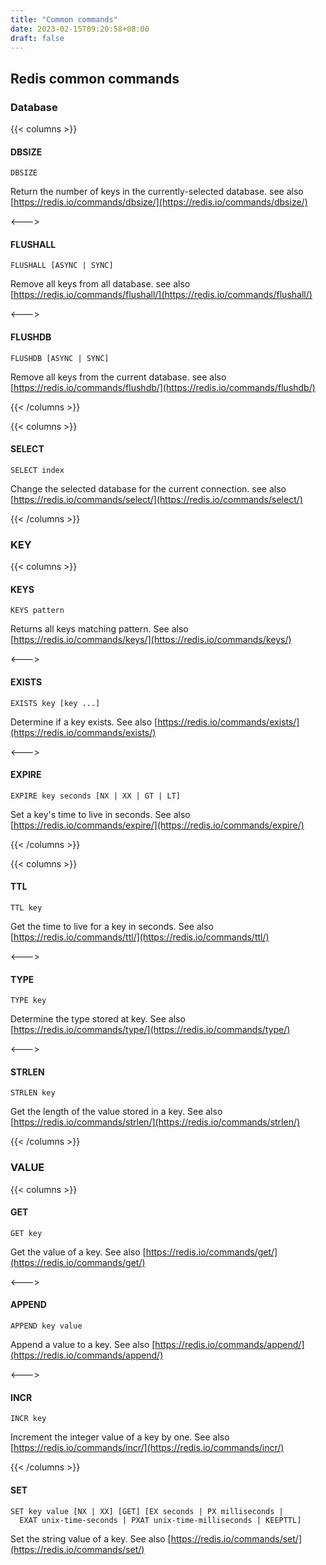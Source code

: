 ```yaml
---
title: "Common commands"
date: 2023-02-15T09:20:58+08:00
draft: false
---
```


## Redis common commands

### Database

{{< columns >}} 
#### DBSIZE
```
DBSIZE
```
Return the number of keys in the currently-selected database. see also [https://redis.io/commands/dbsize/](https://redis.io/commands/dbsize/)

<---> 

#### FLUSHALL
```
FLUSHALL [ASYNC | SYNC]
```
Remove all keys from all database. see also [https://redis.io/commands/flushall/](https://redis.io/commands/flushall/)

<---> 

#### FLUSHDB
```
FLUSHDB [ASYNC | SYNC]
```
Remove all keys from the current database. see also [https://redis.io/commands/flushdb/](https://redis.io/commands/flushdb/)

{{< /columns >}}

{{< columns >}}

#### SELECT
```
SELECT index
```
Change the selected database for the current connection. see also [https://redis.io/commands/select/](https://redis.io/commands/select/)

{{< /columns >}}

### KEY

{{< columns >}}

#### KEYS
```
KEYS pattern
```
Returns all keys matching pattern. See also [https://redis.io/commands/keys/](https://redis.io/commands/keys/)

<---> 

#### EXISTS
```
EXISTS key [key ...]
```
Determine if a key exists. See also [https://redis.io/commands/exists/](https://redis.io/commands/exists/)

<--->

#### EXPIRE
```
EXPIRE key seconds [NX | XX | GT | LT]
```
Set a key's time to live in seconds. See also [https://redis.io/commands/expire/](https://redis.io/commands/expire/)

{{< /columns >}}

{{< columns >}}

#### TTL
```
TTL key
```
Get the time to live for a key in seconds. See also [https://redis.io/commands/ttl/](https://redis.io/commands/ttl/)

<--->

#### TYPE
```
TYPE key
```
Determine the type stored at key. See also [https://redis.io/commands/type/](https://redis.io/commands/type/)

<--->

#### STRLEN
```
STRLEN key
```
Get the length of the value stored in a key. See also [https://redis.io/commands/strlen/](https://redis.io/commands/strlen/)

{{< /columns >}}

### VALUE

{{< columns >}}

#### GET
```
GET key
```
Get the value of a key. See also [https://redis.io/commands/get/](https://redis.io/commands/get/)

<--->

#### APPEND
```
APPEND key value
```
Append a value to a key. See also [https://redis.io/commands/append/](https://redis.io/commands/append/)

<--->

#### INCR
```
INCR key
```
Increment the integer value of a key by one. See also [https://redis.io/commands/incr/](https://redis.io/commands/incr/)

{{< /columns >}}

#### SET
```
SET key value [NX | XX] [GET] [EX seconds | PX milliseconds |
  EXAT unix-time-seconds | PXAT unix-time-milliseconds | KEEPTTL]
```
Set the string value of a key. See also [https://redis.io/commands/set/](https://redis.io/commands/set/)
